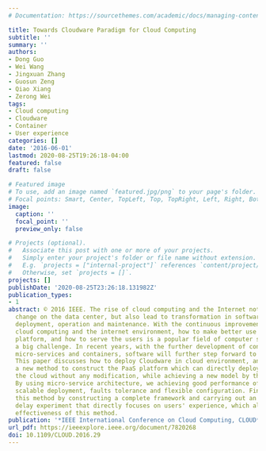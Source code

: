 ```yaml
---
# Documentation: https://sourcethemes.com/academic/docs/managing-content/

title: Towards Cloudware Paradigm for Cloud Computing
subtitle: ''
summary: ''
authors:
- Dong Guo
- Wei Wang
- Jingxuan Zhang
- Guosun Zeng
- Qiao Xiang
- Zerong Wei
tags:
- Cloud computing
- Cloudware
- Container
- User experience
categories: []
date: '2016-06-01'
lastmod: 2020-08-25T19:26:18-04:00
featured: false
draft: false

# Featured image
# To use, add an image named `featured.jpg/png` to your page's folder.
# Focal points: Smart, Center, TopLeft, Top, TopRight, Left, Right, BottomLeft, Bottom, BottomRight.
image:
  caption: ''
  focal_point: ''
  preview_only: false

# Projects (optional).
#   Associate this post with one or more of your projects.
#   Simply enter your project's folder or file name without extension.
#   E.g. `projects = ["internal-project"]` references `content/project/deep-learning/index.md`.
#   Otherwise, set `projects = []`.
projects: []
publishDate: '2020-08-25T23:26:18.131982Z'
publication_types:
- 1
abstract: © 2016 IEEE. The rise of cloud computing and the Internet not only bring
  change on the data center, but also lead to transformation in software development,
  deployment, operation and maintenance. With the continuous improvement of the current
  cloud computing and the internet environment, how to make better use of cloud computing
  platform, and how to serve the users is a popular field of computer software is
  a big challenge. In recent years, with the further development of concepts like
  micro-services and containers, software will further step forward to the Cloudware.
  This paper discusses how to deploy Cloudware in cloud environment, and proposes
  a new method to construct the PaaS platform which can directly deploy software on
  the cloud without any modification, while achieving a new model by the browser services.
  By using micro-service architecture, we achieving good performance of extension,
  scalable deployment, faults tolerance and flexible configuration. Finally, we evaluate
  this method by constructing a complete framework and carrying out an interactive
  delay experiment that directly focuses on users' experience, which also shows the
  effectiveness of this method.
publication: '*IEEE International Conference on Cloud Computing, CLOUD*'
url_pdf: https://ieeexplore.ieee.org/document/7820268
doi: 10.1109/CLOUD.2016.29
---
```

